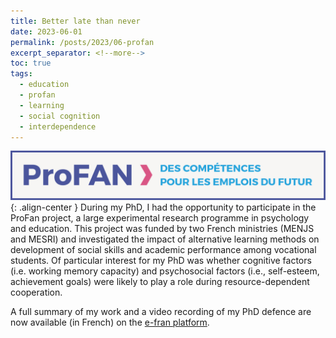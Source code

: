 ```yaml
---
title: Better late than never
date: 2023-06-01
permalink: /posts/2023/06-profan
excerpt_separator: <!--more-->
toc: true
tags:
  - education
  - profan
  - learning
  - social cognition
  - interdependence
---
```


![](/images/posts/post5/profan.jpg){: .align-center }
During my PhD, I had the opportunity to participate in the ProFan project, a large experimental research programme in psychology and education. 
This project was funded by two French ministries (MENJS and MESRI) and investigated the impact of alternative learning methods on
development of social skills and academic performance among vocational students. Of particular interest for my PhD was whether cognitive factors (i.e. working memory capacity) and psychosocial factors
(i.e., self-esteem, achievement goals) were likely to play a role during resource-dependent cooperation.

A full summary of my work and a video recording of my PhD defence are now available (in French) on the [e-fran platform](https://e-fran.education.gouv.fr/utiliser-lapprentissage-cooperatif-pour-faciliter-lapprentissage-chez-les-eleves-en-difficulte/).

<!--more-->


